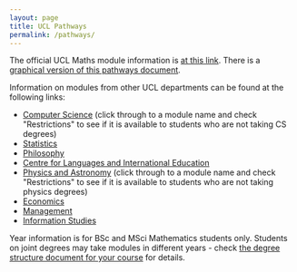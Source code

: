 ```yaml
---
layout: page
title: UCL Pathways
permalink: /pathways/
---
```


The official UCL Maths module information is [at this link](https://www.ucl.ac.uk/maths/current-students/current-undergraduates/module-information-undergraduates). There is a [graphical version of this pathways document](http://www.homepages.ucl.ac.uk/~ucahmto/pathways.html).

Information on modules from other UCL departments can be found at the following links:

 - [Computer Science](https://www.ucl.ac.uk/prospective-students/undergraduate/degrees/computer-science-bsc#tab1-year1) (click through to a module name and check "Restrictions" to see if it is available to students who are not taking CS degrees)
 - [Statistics](https://www.ucl.ac.uk/statistics/current-students/modules-statistical-science-students-other-departments)
 - [Philosophy](https://www.ucl.ac.uk/philosophy/current-students/ba-programmes/ba-modules)
 - [Centre for Languages and International Education](https://www.ucl.ac.uk/languages-international-education/ucl-centre-languages-international-education)
 - [Physics and Astronomy](https://www.ucl.ac.uk/prospective-students/undergraduate/degrees/physics-msci#tab1-year1) (click through to a module name and check "Restrictions" to see if it is available to students who are not taking physics degrees)
 - [Economics](https://www.ucl.ac.uk/economics/study/undergraduate/module-list)
 - [Management](https://www.mgmt.ucl.ac.uk/undergraduate-elective-modules)
 - [Information Studies](https://www.ucl.ac.uk/information-studies/study/undergraduate-study/other-undergraduate-modules)

Year information is for BSc and MSci Mathematics students only. Students on joint degrees may take modules in different years - check [the degree structure document for your course](https://www.ucl.ac.uk/maths/current-students/current-undergraduates/degree-structures-and-options/specific-degree-structures) for details.


